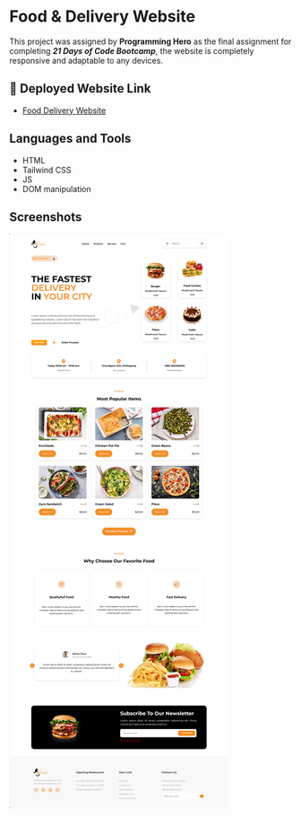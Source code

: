 
# Food & Delivery Website

This project was assigned by **Programming Hero** as the final assignment for completing **_21 Days of Code Bootcamp_**, the website is completely responsive and adaptable to any devices.




## 🔗 Deployed Website Link
- [Food Delivery Website](https://afia45.github.io/21-days-of-Code---ASSIGNMENT-2--AFIA/)



## Languages and Tools
- HTML
- Tailwind CSS
- JS
- DOM manipulation
## Screenshots

![Screenshot](/img/ss.png)

